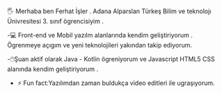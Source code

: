 :raised_hand_with_fingers_splayed: Merhaba ben Ferhat İşler . Adana Alparslan Türkeş Bilim ve teknolojı Ünivresitesi 3. sınıf ögrencisiyim . 

-:computer: Front-end ve Mobil yazılm alanlarında kendim geliştiriyorum . Ögrenmeye açıgım ve yeni teknolojileri yakından takip ediyorum.

-:computer_mouse:Şuan aktif olarak Java - Kotlin ögreniyorum  ve Javascript HTML5 CSS  alanında kendim geliştiriyorum . 
- ⚡ Fun fact:Yazılımdan zaman buldukça video editleri ile ugraşıyorum.


<!--
**FerhatIsler/FerhatIsler** is a ✨ _special_ ✨ repository because its `README.md` (this file) appears on your GitHub profile.

Here are some ideas to get you started:

- 🔭 I’m currently working on ...
- 🌱 I’m currently learning ...
- 👯 I’m looking to collaborate on ...
- 🤔 I’m looking for help with ...
- 💬 Ask me about ...
- 📫 How to reach me: ...
- 😄 Pronouns: ...
- ⚡ Fun fact: ...
-->
